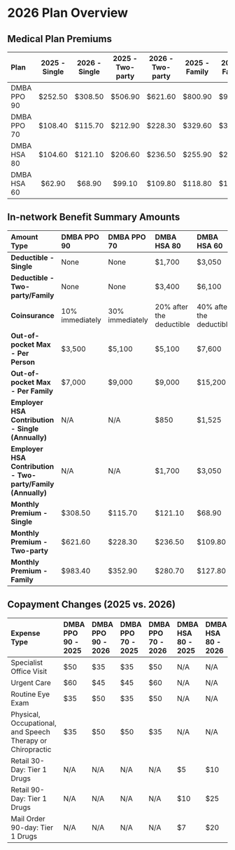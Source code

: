 # 2026 Plan Overview

## Medical Plan Premiums

| Plan | 2025 - Single | 2026 - Single | 2025 - Two-party | 2026 - Two-party | 2025 - Family | 2026 - Family |
| :--- | :---: | :---: | :---: | :---: | :---: | :---: |
| DMBA PPO 90 | $252.50 | $308.50 | $506.90 | $621.60 | $800.90 | $983.40 |
| DMBA PPO 70 | $108.40 | $115.70 | $212.90 | $228.30 | $329.60 | $352.90 |
| DMBA HSA 80 | $104.60 | $121.10 | $206.60 | $236.50 | $255.90 | $280.70 |
| DMBA HSA 60 | $62.90 | $68.90 | $99.10 | $109.80 | $118.80 | $127.80 |

## In-network Benefit Summary Amounts

| Amount Type | DMBA PPO 90 | DMBA PPO 70 | DMBA HSA 80 | DMBA HSA 60 |
| :--- | :--- | :--- | :--- | :--- |
| **Deductible - Single** | None | None | $1,700 | $3,050 |
| **Deductible - Two-party/Family** | None | None | $3,400 | $6,100 |
| **Coinsurance** | 10% immediately | 30% immediately | 20% after the deductible | 40% after the deductible |
| **Out-of-pocket Max - Per Person** | $3,500 | $5,100 | $5,100 | $7,600 |
| **Out-of-pocket Max - Per Family** | $7,000 | $9,000 | $9,000 | $15,200 |
| **Employer HSA Contribution - Single (Annually)** | N/A | N/A | $850 | $1,525 |
| **Employer HSA Contribution - Two-party/Family (Annually)** | N/A | N/A | $1,700 | $3,050 |
| **Monthly Premium - Single** | $308.50 | $115.70 | $121.10 | $68.90 |
| **Monthly Premium - Two-party** | $621.60 | $228.30 | $236.50 | $109.80 |
| **Monthly Premium - Family** | $983.40 | $352.90 | $280.70 | $127.80 |

## Copayment Changes (2025 vs. 2026)

| Expense Type | DMBA PPO 90 - 2025 | DMBA PPO 90 - 2026 | DMBA PPO 70 - 2025 | DMBA PPO 70 - 2026 | DMBA HSA 80 - 2025 | DMBA HSA 80 - 2026 | DMBA HSA 60 - 2025 | DMBA HSA 60 - 2026 |
| :--- | :--- | :--- | :--- | :--- | :--- | :--- | :--- | :--- |
| Specialist Office Visit | $50 | $35 | $35 | $50 | N/A | N/A | N/A | N/A |
| Urgent Care | $60 | $45 | $45 | $60 | N/A | N/A | N/A | N/A |
| Routine Eye Exam | $35 | $50 | $35 | $50 | N/A | N/A | N/A | N/A |
| Physical, Occupational, and Speech Therapy or Chiropractic | $35 | $50 | $50 | $35 | N/A | N/A | N/A | N/A |
| Retail 30-Day: Tier 1 Drugs | N/A | N/A | N/A | N/A | $5 | $10 | $10 | $15 |
| Retail 90-Day: Tier 1 Drugs | N/A | N/A | N/A | N/A | $10 | $25 | $20 | $30 |
| Mail Order 90-day: Tier 1 Drugs | N/A | N/A | N/A | N/A | $7 | $20 | $15 | $25 |
